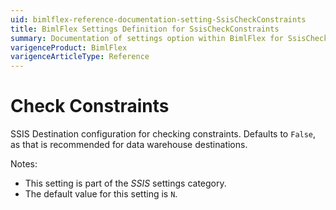 ```yaml
---
uid: bimlflex-reference-documentation-setting-SsisCheckConstraints
title: BimlFlex Settings Definition for SsisCheckConstraints
summary: Documentation of settings option within BimlFlex for SsisCheckConstraints
varigenceProduct: BimlFlex
varigenceArticleType: Reference
---
```


# Check Constraints

SSIS Destination configuration for checking constraints. Defaults to `False`, as that is recommended for data warehouse destinations.

Notes:

* This setting is part of the *SSIS* settings category.
* The default value for this setting is `N`.
